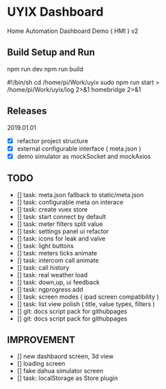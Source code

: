 # UYIX Dashboard
Home Automation Dashboard Demo ( HMI ) v2

## Build Setup and Run
npm run dev
npm run build

#!/bin/sh
cd /home/pi/Work/uyix
sudo npm run start  > /home/pi/Work/uyix/log 2>&1
homebridge 2>&1

## Releases

2019.01.01
- [x] refactor project structure
- [x] external configurable interface ( meta.json )
- [x] demo simulator as mockSocket and mockAxios

## TODO
- [] task: meta.json fallback to static/meta.json
- [] task: configurable meta on interace
- [] task: create vuex store
- [] task: start connect by default
- [] task: meter filters split value
- [] task: settings panel ui refactor
- [] task: icons for leak and valve
- [] task: light buttons
- [] task: meters ticks animate
- [] task: intercom call animate
- [] task: call history
- [] task: real weather load
- [] task: down,up, ui feedback
- [] task: ngprogress add
- [] task: screen modes ( ipad screen compatibility )
- [] task: list view polish ( title, value types, filters )
- [] git: docs script pack for githubpages 
- [] git: docs script pack for githubpages

## IMPROVEMENT 
- [] new dashbaord screen, 3d view
- [] loading screen
- [] fake dahua simulator screen
- [] task: localStorage as Store plugin
